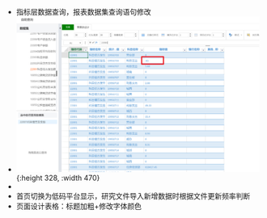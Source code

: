 - 指标层数据查询，报表数据集查询语句修改
- ![image.png](../assets/image_1700458205870_0.png){:height 328, :width 470}
-
- 首页切换为低码平台显示，研究文件导入新增数据时根据文件更新频率判断
- 页面设计表格：标题加粗+修改字体颜色